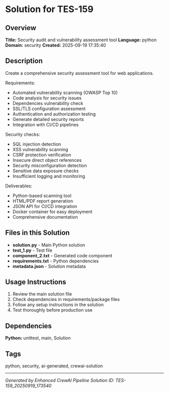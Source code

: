 # Solution for TES-159

## Overview
**Title:** Security audit and vulnerability assessment tool
**Language:** python
**Domain:** security
**Created:** 2025-09-19 17:35:40

## Description
Create a comprehensive security assessment tool for web applications.

Requirements:
- Automated vulnerability scanning (OWASP Top 10)
- Code analysis for security issues
- Dependencies vulnerability check
- SSL/TLS configuration assessment
- Authentication and authorization testing
- Generate detailed security reports
- Integration with CI/CD pipelines

Security checks:
- SQL injection detection
- XSS vulnerability scanning
- CSRF protection verification
- Insecure direct object references
- Security misconfiguration detection
- Sensitive data exposure checks
- Insufficient logging and monitoring

Deliverables:
- Python-based scanning tool
- HTML/PDF report generation
- JSON API for CI/CD integration
- Docker container for easy deployment
- Comprehensive documentation

## Files in this Solution
- **solution.py** - Main Python solution
- **test_1.py** - Test file
- **component_2.txt** - Generated code component
- **requirements.txt** - Python dependencies
- **metadata.json** - Solution metadata

## Usage Instructions
1. Review the main solution file
2. Check dependencies in requirements/package files
3. Follow any setup instructions in the solution
4. Test thoroughly before production use

## Dependencies
**Python:** unittest, main, Solution

## Tags
python, security, ai-generated, crewai-solution

---
*Generated by Enhanced CrewAI Pipeline*
*Solution ID: TES-159_20250919_173540*

